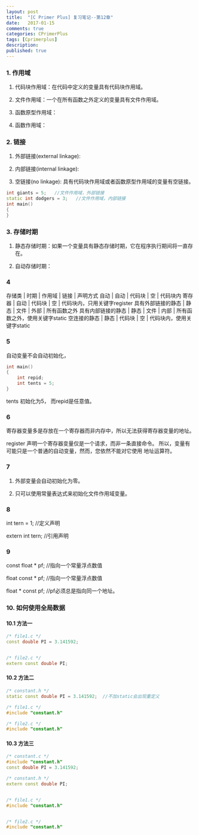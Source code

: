 ```yaml
---
layout: post
title:  "[C Primer Plus] 复习笔记--第12章"
date:   2017-01-15
comments: true
categories: CPrimerPlus
tags: [Cprimerplus]
description:
published: true
---
```


### 1. 作用域

1. 代码块作用域：在代码中定义的变量具有代码块作用域。

2. 文件作用域：一个在所有函数之外定义的变量具有文件作用域。

3. 函数原型作用域：

4. 函数作用域：


### 2. 链接

1. 外部链接(external linkage):

2. 内部链接(internal linkage):

3. 空链接(no linkage): 具有代码块作用域或者函数原型作用域的变量有空链接。

```cpp
int giants = 5;   //文件作用域，外部链接
static int dodgers = 3;   //文件作用域，内部链接
int main()
{
}
```

### 3. 存储时期

1. 静态存储时期：如果一个变量具有静态存储时期，它在程序执行期间将一直存在。

2. 自动存储时期：


### 4

存储类             | 时期 | 作用域 | 链接 | 声明方式
自动               | 自动 | 代码块 | 空   | 代码块内
寄存器             | 自动 | 代码块 | 空   | 代码块内，只用关键字register
具有外部链接的静态 | 静态 | 文件   | 外部 | 所有函数之外
具有内部链接的静态 | 静态 | 文件   | 内部 | 所有函数之外，使用关键字static
空连接的静态       | 静态 | 代码块 | 空   | 代码块内，使用关键字static


### 5

自动变量不会自动初始化，

```cpp
int main()
{
	int repid;
	int tents = 5;
}
```

tents 初始化为5， 而repid是任意值。


### 6

寄存器变量多是存放在一个寄存器而非内存中，所以无法获得寄存器变量的地址。

register 声明一个寄存器变量仅是一个请求，而非一条直接命令。
所以，变量有可能只是一个普通的自动变量，然而，您依然不能对它使用
地址运算符。

### 7

1. 外部变量会自动初始化为零。

2. 只可以使用常量表达式来初始化文件作用域变量。


### 8

int tern = 1;  //定义声明 

extern int tern;  //引用声明


### 9

const float * pf;  //指向一个常量浮点数值

float const * pf;  //指向一个常量浮点数值

float * const pf; //pf必须总是指向同一个地址。


### 10. 如何使用全局数据

#### 10.1 方法一

```cpp
/* file1.c */
const double PI = 3.141592;


/* file2.c */
extern const double PI;
```

#### 10.2 方法二

```cpp
/* constant.h */
static const double PI = 3.141592;  //不加static会出现重定义

/* file1.c */
#include "constant.h"

/* file2.c */
#include "constant.h"
```

#### 10.3 方法三

```cpp
/* constant.c */
#include "constant.h"
const double PI = 3.141592;

/* constant.h */
extern const double PI;


/* file1.c */
#include "constant.h"


/* file2.c */
#include "constant.h"
```



